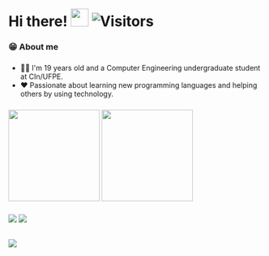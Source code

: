 # Hi there! <img src="https://media2.giphy.com/avatars/danielfigueirdo/mR5uHXLuePGT.gif" width="35px"/> ![Visitors](https://visitor-badge.glitch.me/badge?page_id=mateuseap.mateuseap)

### 😁 About me

##### 
- 👨‍💻 I'm 19 years old and a Computer Engineering undergraduate student at CIn/UFPE. 
- ❤ Passionate about learning new programming languages and helping others by using technology. 

### 

<div>
  <img height="180em" src="https://github-readme-stats.vercel.app/api?username=mateuseap&theme=dracula&show_icons=true&count_private=true"/>
  <img height="180em" src="https://github-readme-stats.vercel.app/api/top-langs/?username=mateuseap&layout=compact&theme=dracula&langs_count=16&hide=Jupyter Notebook"/>
</div>
 
### 

<div> 
  <a href="https://www.linkedin.com/in/mateuseliasdeandradepereira/" target="_blank"><img src="https://img.shields.io/badge/-LinkedIn-%230077B5?style=for-the-badge&logo=linkedin&logoColor=white" target="_blank"></a> 
  <a href = "mailto: meap@cin.ufpe.br"><img src="https://img.shields.io/badge/-Gmail-%23EA4335?style=for-the-badge&logo=gmail&logoColor=white" target="_blank"></a>
</div>

## 

<img src="https://activity-graph.herokuapp.com/graph?username=mateuseap&bg_color=282a36&line=dd6387&point=f6f6f0&area=true&area_color=6ec4e2&color=dd6387&custom_title=Mateus%20Elias'%20Contribution%20Graph%20">

## 

